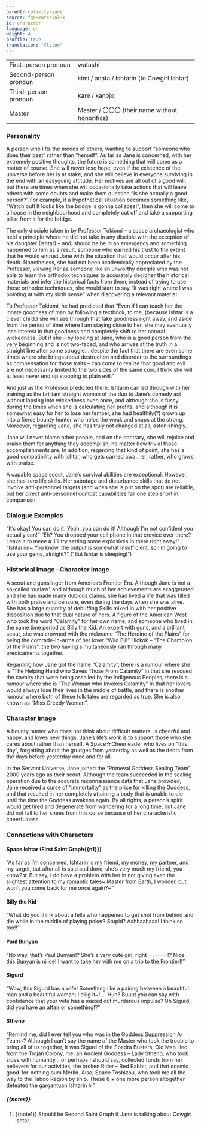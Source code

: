 ```yaml
---
parent: calamity-jane
source: fgo-material-x
id: character
language: en
weight: 4
profile: true
translation: "Clyton"
---
```


<table>
  <tr><td>First-person pronoun</td><td>watashi</td></tr>
  <tr><td>Second-person pronoun</td><td>kimi / anata / Ishtarin (to Cowgirl Ishtar)</td></tr>
  <tr><td>Third-person pronoun</td><td>kare / kanojo</td></tr>
  <tr><td>Master</td><td>Master / 〇〇〇 (their name without honorifics)</td></tr>
</table>

### Personality

A person who lifts the moods of others, wanting to support “someone who does their best” rather than “herself”. As far as Jane is concerned, with her extremely positive thoughts, the future is something that will come as a matter of course. She will never lose hope, even if the existence of the universe before her is at stake, and she will believe in everyone surviving in the end with an easygoing attitude. Her motives are all out of a good will, but there are times when she will occasionally take actions that will leave others with some doubts and make them question “Is she actually a good person?” For example, if a hypothetical situation becomes something like, “Watch out! It looks like the bridge is gonna collapse!”, then she will come to a house in the neighbourhood and completely cut off and take a supporting pillar from it for the bridge.

The only disciple taken in by Professor Tokiomi – a space archaeologist who held a principle where he did not take in any disciple with the exception of his daughter (Ishtar) – and, should he be in an emergency and something happened to him as a result, someone who earned his trust to the extent that he would entrust Jane with the situation that would occur after his death. Nonetheless, she had not been academically appreciated by the Professor, viewing her as someone like an unworthy disciple who was not able to learn the orthodox techniques to accurately decipher the historical materials and infer the historical facts from them; instead of trying to use those orthodox techniques, she would start to say “It was right where I was pointing at with my sixth sense” when discovering a relevant material.

To Professor Tokiomi, he had predicted that “Even if I can teach her the innate goodness of man by following a textbook, to me, (because Ishtar is a clever child,) she will see through that fake goodness right away, and aside from the period of time where I am staying close to her, she may eventually lose interest in that goodness and completely shift to her natural wickedness. But if she – by looking at Jane, who is a good person from the very beginning and is not two-faced, and who arrives at the truth in a straight line after some struggle… despite the fact that there are even some times where she brings about destruction and disorder to the surroundings as compensation for those traits – can come to realize that good and evil are not necessarily limited to the two sides of the same coin, I think she will at least never end up stooping to plain evil.”

And just as the Professor predicted there, Ishtarin carried through with her training as the brilliant straight woman of the duo to Jane’s comedy act without lapsing into wickedness even once, and although she is fussy during the times when she is calculating her profits, and although it is somewhat easy for her to lose her temper, she had healthily(?) grown up into a fierce bounty hunter who helps the weak and snaps at the strong.
Moreover, regarding Jane, she has truly not changed at all, astonishingly.

Jane will never blame other people, and on the contrary, she will rejoice and praise them for anything they accomplish, no matter how trivial those accomplishments are. In addition, regarding that kind of point, she has a good compatibility with Ishtar, who gets carried awa… er, rather, who grows with praise.

A capable space scout, Jane’s survival abilities are exceptional. However, she has zero life skills. Her sabotage and disturbance skills that do not involve anti-personnel targets (and when she is put on the spot) are reliable, but her direct anti-personnel combat capabilities fall one step short in comparison.

### Dialogue Examples

“It’s okay! You can do it. Yeah, you can do it! Although I’m not confident you actually can!”
“Eh? You dropped your cell phone in that crevice over there? Leave it to meee☆
I’ll try setting some explosives in there right away!”
“Ishtariiin~
You know, the output is somewhat insufficient, so I’m going to use your gems, alriiight?” (“But Ishtar is sleeping!”)

### Historical Image · Character Image

A scout and gunslinger from America’s Frontier Era. Although Jane is not a so-called ‘outlaw’, and although much of her achievements are exaggerated and she has made many dubious claims, she had lived a life that was filled with both praise and censure, even during the days when she was alive. She has a large quantity of debuffing Skills mixed in with her positive disposition due to that dual nature of hers. A figure of the American West who took the word “Calamity” for her own name, and someone who lived in the same time period as Billy the Kid. An expert with guns, and a brilliant scout, she was crowned with the nickname “The Heroine of the Plains” for being the comrade-in-arms of her lover “Wild Bill” Hickok – “The Champion of the Plains”, the two having simultaneously ran through many predicaments together.

Regarding how Jane got the name “Calamity”, there is a rumour where she is “The Helping Hand who Saves Those From Calamity” in that she rescued the cavalry that were being assailed by the Indigenous Peoples, there is a rumour where she is “The Woman who Invokes Calamity” in that her lovers would always lose their lives in the middle of battle, and there is another rumour where both of these folk tales are regarded as true. She is also known as “Miss Greedy Woman”.

### Character Image

A bounty hunter who does not think about difficult matters, is cheerful and happy, and loves new things. Jane’s life’s work is to support those who she cares about rather than herself. A Space☆Cheerleader who lives on “this day”, forgetting about the grudges from yesterday as well as the debts from the days before yesterday once and for all.

In the Servant Universe, Jane joined the “Primeval Goddess Sealing Team” 2000 years ago as their scout. Although the team succeeded in the sealing operation due to the accurate reconnaissance data that Jane provided, Jane received a curse of “immortality” as the price for killing the Goddess, and that resulted in her completely attaining a body that is unable to die until the time the Goddess awakens again. By all rights, a person’s spirit would get tired and degenerate from wandering for a long time, but Jane did not fall to her knees from this curse because of her characteristic cheerfulness.

### Connections with Characters

#### Space Ishtar (First Saint Graph{{n1}})

“As far as I’m concerned, Ishtarin is my friend, my money, my partner, and my target, but after all is said and done, she’s very much my friend, you know?☆
But say, I do have a problem with her in not giving even the slightest attention to my romantic tales~
Master from Earth, I wonder, but won’t you come back for me once again?~”

#### Billy the Kid

“What do you think about a fella who happened to get shot from behind and die while in the middle of playing poker? Stupid? Aahhaahaaa! I think so too!!”

#### Paul Bunyan

“No way, that’s Paul Bunyan!? She’s a very cute girl, right————!? Nice, this Bunyan is niiice! I want to take her with me on a trip to the Frontier!!”

#### Sigurd

“Wow, this Sigurd has a wife! Something like a pairing between a beautiful man and a beautiful woman; I diiig it~!
… Huh? Buuut you can say with confidence that your wife has a maxed out murderous impulse? Oh Sigurd, did you have an affair or something!?”

#### Stheno

“Remind me, did I ever tell you who was in the Goddess Suppression A-Team~?
Although I can’t say the name of the Master who took the trouble to bring all of us together, it was Sigurd of the Spedra Busters, Old Man Hec from the Trojan Colony, me, an Ancient Goddess – Lady Stheno, who took sides with humanity… or perhaps I should say, collected funds from her believers for our activities, the broken Rider – Red Rabbit, and that cosmic good-for-nothing bum Merlin. Also, Space Toshizou, who took me all the way to the Taboo Region by ship. These 8 + one more person altogether defeated the gargantuan Ishtarin☆”

##### {{notes}}

1. {{note1}} Should be Second Saint Graph if Jane is talking about Cowgirl Ishtar.
